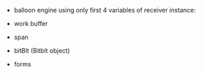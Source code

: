 - balloon engine using only first 4 variables of receiver instance:

 - work buffer
 - span
 - bitBlt (Bitblt object)
 - forms

